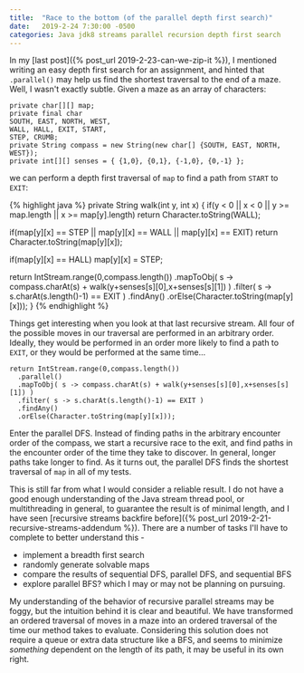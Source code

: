 ```yaml
---
title:  "Race to the bottom (of the parallel depth first search)"
date:   2019-2-24 7:30:00 -0500
categories: Java jdk8 streams parallel recursion depth first search
---
```


In my [last post]({% post_url 2019-2-23-can-we-zip-it %}), I mentioned writing
an easy depth first search for an assignment, and hinted that `.parallel()`
may help us find the shortest traversal to the end of a maze. Well, I wasn't
exactly subtle. Given a maze as an array of characters:
```
private char[][] map;
private final char
SOUTH, EAST, NORTH, WEST,
WALL, HALL, EXIT, START,
STEP, CRUMB;
private String compass = new String(new char[] {SOUTH, EAST, NORTH, WEST});
private int[][] senses = { {1,0}, {0,1}, {-1,0}, {0,-1} };
```
we can perform a depth first traversal of `map` to find a path from `START` to
`EXIT`:

{% highlight java %}
private String walk(int y, int x) {
  if(y < 0 || x < 0 || y >= map.length || x >= map[y].length)
    return Character.toString(WALL);

  if(map[y][x] == STEP || map[y][x] == WALL || map[y][x] == EXIT)
    return Character.toString(map[y][x]);

  if(map[y][x] == HALL)
    map[y][x] = STEP;

  return IntStream.range(0,compass.length())
    .mapToObj( s -> compass.charAt(s) + walk(y+senses[s][0],x+senses[s][1]) )
    .filter( s -> s.charAt(s.length()-1) == EXIT )
    .findAny()
    .orElse(Character.toString(map[y][x]));
}
{% endhighlight %}

Things get interesting when you look at that last recursive stream. All four
of the possible moves in our traversal are performed in an arbitrary order.
Ideally, they would be performed in an order more likely to find a path to
`EXIT`, or they would be performed at the same time...
```
return IntStream.range(0,compass.length())
  .parallel()
  .mapToObj( s -> compass.charAt(s) + walk(y+senses[s][0],x+senses[s][1]) )
  .filter( s -> s.charAt(s.length()-1) == EXIT )
  .findAny()
  .orElse(Character.toString(map[y][x]));
```
Enter the parallel DFS. Instead of finding paths in the arbitrary encounter
order of the compass, we start a recursive race to the exit, and find paths in
the encounter order of the time they take to discover. In general, longer paths
take longer to find. As it turns out, the parallel DFS finds the shortest
traversal of `map` in all of my tests.

This is still far from what I would consider a reliable result. I do not have
a good enough understanding of the Java stream thread pool, or multithreading
in general, to guarantee the result is of minimal length, and I have seen
[recursive streams backfire before]({% post_url 2019-2-21-recursive-streams-addendum %}).
There are a number of tasks I'll have to complete to better understand this -
- implement a breadth first search
- randomly generate solvable maps
- compare the results of sequential DFS, parallel DFS, and sequential BFS
- explore parallel BFS?
which I may or may not be planning on pursuing.

My understanding of the behavior of recursive parallel streams may be foggy,
but the intuition behind it is clear and beautiful. We have transformed an
ordered traversal of moves in a maze into an ordered traversal of the time our
method takes to evaluate. Considering this solution does not require a queue or
extra data structure like a BFS, and seems to minimize *something* dependent on
the length of its path, it may be useful in its own right.
